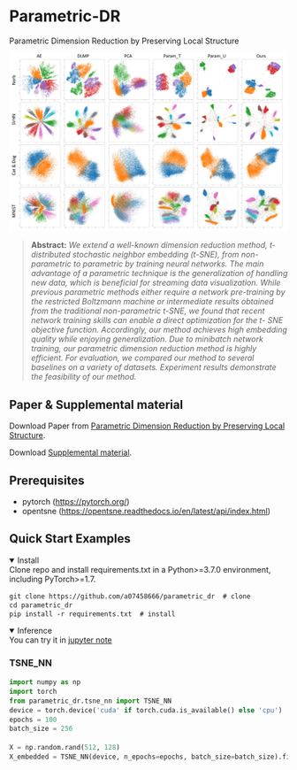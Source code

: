 # Parametric-DR
Parametric Dimension Reduction by Preserving Local Structure

![Teaser image](./img/teaser.png)

> **Abstract:** *We extend a well-known dimension reduction method, t-distributed
stochastic neighbor embedding (t-SNE), from non-parametric to
parametric by training neural networks. The main advantage of a
parametric technique is the generalization of handling new data,
which is beneficial for streaming data visualization. While previous
parametric methods either require a network pre-training by
the restricted Boltzmann machine or intermediate results obtained
from the traditional non-parametric t-SNE, we found that recent
network training skills can enable a direct optimization for the t-
SNE objective function. Accordingly, our method achieves high
embedding quality while enjoying generalization. Due to minibatch
network training, our parametric dimension reduction method
is highly efficient. For evaluation, we compared our method to
several baselines on a variety of datasets. Experiment results demonstrate
the feasibility of our method.*

## Paper & Supplemental material
Download Paper from  <a href="https://github.com/a07458666/parametric_dr/blob/main/document/Parametric_t_SNE_main.pdf">Parametric Dimension Reduction by Preserving Local Structure</a>.

Download  <a href="https://github.com/a07458666/parametric_dr/blob/main/document/Parametric_t_SNE_supplemental.pdf">Supplemental material</a>.


## Prerequisites
* pytorch (https://pytorch.org/)
* opentsne (https://opentsne.readthedocs.io/en/latest/api/index.html)

## <div align="left">Quick Start Examples</div>

<details open>
<summary>Install</summary>
Clone repo and install requirements.txt in a Python>=3.7.0 environment, including PyTorch>=1.7.

```
git clone https://github.com/a07458666/parametric_dr  # clone
cd parametric_dr
pip install -r requirements.txt  # install
```
</details>

<details open>
<summary>Inference</summary>
You can try it in <a href="https://github.com/a07458666/parametric_dr/blob/main/tutorial.ipynb">jupyter note</a>

### TSNE_NN
```python
import numpy as np
import torch
from parametric_dr.tsne_nn import TSNE_NN
device = torch.device('cuda' if torch.cuda.is_available() else 'cpu')
epochs = 100
batch_size = 256

X = np.random.rand(512, 128)
X_embedded = TSNE_NN(device, n_epochs=epochs, batch_size=batch_size).fit(X)
```
</details>
